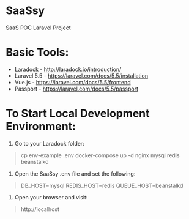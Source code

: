 # SaaSsy
SaaS POC Laravel Project

# Basic Tools:
* Laradock - http://laradock.io/introduction/
* Laravel 5.5 - https://laravel.com/docs/5.5/installation
* Vue.js - https://laravel.com/docs/5.5/frontend
* Passport - https://laravel.com/docs/5.5/passport

# To Start Local Development Environment:
1. Go to your Laradock folder:
> cp env-example .env
> docker-compose up -d nginx mysql redis beanstalkd

1. Open the SaaSsy .env file and set the following: 
> DB_HOST=mysql
> REDIS_HOST=redis
> QUEUE_HOST=beanstalkd

1. Open your browser and visit: 
> http://localhost